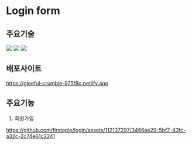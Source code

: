 # Login form

## 주요기술

<img src="https://img.shields.io/badge/React-61DAFB?style=flat&logo=React&logoColor=white"/> <img src="https://img.shields.io/badge/Firebase-FFCA28?style=flat&logo=Firebase&logoColor=white"/> <img src="https://img.shields.io/badge/Redux-764ABC?style=flat&logo=Redux&logoColor=white">

## 배포사이트

https://gleeful-crumble-975f8c.netlify.app

## 주요기능

1. 회원가입



https://github.com/firstaple/login/assets/112137297/3466ae29-5bf7-43fc-a32c-2c74e61c2241



